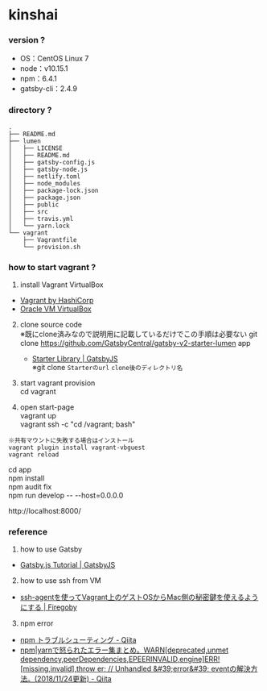 # kinshai

### version ?
- OS：CentOS Linux 7
- node：v10.15.1
- npm：6.4.1
- gatsby-cli：2.4.9

### directory ?
```
.
├── README.md
├── lumen
│   ├── LICENSE
│   ├── README.md
│   ├── gatsby-config.js
│   ├── gatsby-node.js
│   ├── netlify.toml
│   ├── node_modules
│   ├── package-lock.json
│   ├── package.json
│   ├── public
│   ├── src
│   ├── travis.yml
│   └── yarn.lock
└── vagrant
    ├── Vagrantfile
    └── provision.sh
```

### how to start vagrant ?
1. install Vagrant VirtualBox
- [Vagrant by HashiCorp](https://www.vagrantup.com/)
- [Oracle VM VirtualBox](https://www.virtualbox.org/)

2. clone source code  
※既にclone済みなので説明用に記載しているだけでこの手順は必要ない
git clone https://github.com/GatsbyCentral/gatsby-v2-starter-lumen app
   - [Starter Library \| GatsbyJS](https://www.gatsbyjs.org/starters/?v=2)  
   ※git clone `Starterのurl` `clone後のディレクトリ名`

3. start vagrant provision  
cd vagrant  

4. open start-page  
vagrant up  
vagrant ssh -c "cd /vagrant; bash"  

```
※共有マウントに失敗する場合はインストール
vagrant plugin install vagrant-vbguest
vagrant reload
```

cd app  
npm install  
npm audit fix  
npm run develop -- --host=0.0.0.0  

http://localhost:8000/

### reference

1. how to use Gatsby
- [Gatsby\.js Tutorial \| GatsbyJS](https://www.gatsbyjs.org/tutorial/)

2. how to use ssh from VM
- [ssh\-agentを使ってVagrant上のゲストOSからMac側の秘密鍵を使えるようにする \| Firegoby](https://firegoby.jp/archives/5694)

3. npm error
- [npm トラブルシューティング \- Qiita](https://qiita.com/hatai/items/ba6eadb758a667345b27)
- [npm\|yarnで怒られたエラー集まとめ。WARN\[deprecated,unmet dependency,peerDependencies,EPEERINVALID,engine\]ERR\!\[missing,invalid\],throw er; // Unhandled &\#39;error&\#39; eventの解決方法。\(2018/11/24更新\) \- Qiita](https://qiita.com/M-ISO/items/d693ac892549fc95c14c)